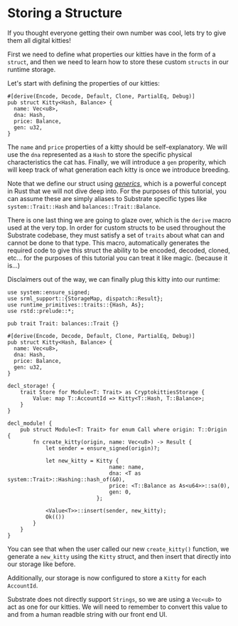 Storing a Structure
===

If you thought everyone getting their own number was cool, lets try to give them all digital kitties!

First we need to define what properties our kitties have in the form of a `struct`, and then we need to learn how to store these custom `structs` in our runtime storage.

Let's start with defining the properties of our kitties:

```
#[derive(Encode, Decode, Default, Clone, PartialEq, Debug)]
pub struct Kitty<Hash, Balance> {
  name: Vec<u8>,
  dna: Hash,
  price: Balance,
  gen: u32,
}
```

The `name` and `price` properties of a kitty should be self-explanatory. We will use the `dna` represented as a `Hash` to store the specific physical characteristics the cat has. Finally, we will introduce a `gen` properity, which will keep track of what generation each kitty is once we introduce breeding.

Note that we define our struct using [*generics*](https://doc.rust-lang.org/rust-by-example/generics.html), which is a powerful concept in Rust that we will not dive deep into. For the purposes of this tutorial, you can assume these are simply aliases to Substrate specific types like `system::Trait::Hash` and `balances::Trait::Balance`.

There is one last thing we are going to glaze over, which is the `derive` macro used at the very top. In order for custom structs to be used throughout the Substrate codebase, they must satisfy a set of `traits` about what can and cannot be done to that type. This macro, automatically generates the required code to give this struct the ability to be encoded, decoded, cloned, etc... for the purposes of this tutorial you can treat it like magic. (because it is...)

Disclaimers out of the way, we can finally plug this kitty into our runtime:

```
use system::ensure_signed;
use srml_support::{StorageMap, dispatch::Result};
use runtime_primitives::traits::{Hash, As};
use rstd::prelude::*;

pub trait Trait: balances::Trait {}

#[derive(Encode, Decode, Default, Clone, PartialEq, Debug)]
pub struct Kitty<Hash, Balance> {
  name: Vec<u8>,
  dna: Hash,
  price: Balance,
  gen: u32,
}

decl_storage! {
    trait Store for Module<T: Trait> as CryptokittiesStorage {
        Value: map T::AccountId => Kitty<T::Hash, T::Balance>;
    }
}

decl_module! {
    pub struct Module<T: Trait> for enum Call where origin: T::Origin {
        fn create_kitty(origin, name: Vec<u8>) -> Result {
            let sender = ensure_signed(origin)?;

            let new_kitty = Kitty {
                                name: name,
                                dna: <T as system::Trait>::Hashing::hash_of(&0),
                                price: <T::Balance as As<u64>>::sa(0),
                                gen: 0,
                            };

            <Value<T>>::insert(sender, new_kitty);
            Ok(())
        }
    }
}
```

You can see that when the user called our new `create_kitty()` function, we generate a `new_kitty` using the `Kitty` struct, and then insert that directly into our storage like before.

Additionally, our storage is now configured to store a `Kitty` for each `AccountId`.

Substrate does not directly support `Strings`, so we are using a `Vec<u8>` to act as one for our kitties. We will need to remember to convert this value to and from a human readble string with our front end UI.